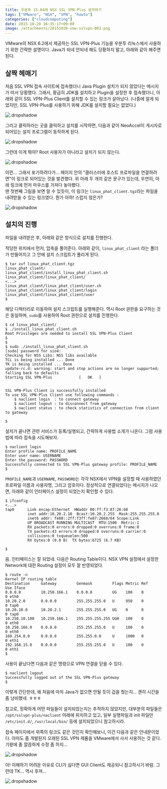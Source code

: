 ```yaml
---
title: 우분투 15.04에 NSX SSL VPN-Plus 설치하기
tags: ["VMware", "NSX", "VPN", "howto"]
categories: ["cloudcomputing"]
date: 2015-10-20 16:35:17+09:00
image: /attachments/20151020-vmw-sslvpn-001.png
---
```

VMware의 NSX 6.2에서 제공하는 SSL VPN-Plus 기능을 우분투 리눅스에서
사용하기 위한 간략한 설명이다. Java가 되네 안되네 해도 당황하지 말고,
아래와 같이 해주면 된다.

## 살짝 헤매기

처음 SSL VPN 접속 사이트에 접속했더니 Java Plugin 설치가 되지 않았다는
메시지가 떠서 당황했다. 그래서, 황급히 JDK를 설치하고 Plugin을 설정한
후 접속했더니, 아래와 같이 SSL VPN-Plus Client를 설치할 수 있는 링크가
살아났다. (나중에 알게 되었지만, SSL VPN-Plus를 사용하기 위해 JDK를
설치할 필요는 없었다.)

![.dropshadow](/attachments/20151020-vmw-sslvpn-101.png)

그리고 클릭하라는 곳을 클릭하고 설치를 시작하면, 다음과 같이 NeoAccel이
게시자로 되어있는 설치 프로그램이 동작하게 된다.

![.dropshadow](/attachments/20151020-vmw-sslvpn-102.png)

그런데 이게 뭐야? Root 사용자가 아니라고 설치가 되지 않는다.

![.dropshadow](/attachments/20151020-vmw-sslvpn-103.png)

이런... 그래서 포기하려다가... 페이지 안의 "클러스터에 호스트 프로파일을
연결하려면"이 링크로 되어있는 것을 발견했다. 위 아래 두 개의 같은 문구가
있는데, 우연히, 아래 링크에 먼저 마우스를 가져다 놓아봤다.  
맨 첫번째 그림을 보면 알 수 있듯이, 이 링크는 `linux_phat_client.tgz`라는
파일을 내려받을 수 있는 링크였다. 뭔가 아하! 스럽지 않은가?

![.dropshadow](/attachments/20151020-vmw-sslvpn-104.png)

## 설치의 진행

파일을 내려받은 후, 아래와 같은 방식으로 설치를 진행한다.

적당한 위치에서 먼저, 압축을 풀어준다. 아래와 같이, `linux_phat_client`
라는 폴더가 만들어지고 그 안에 설치 스크립트가 풀리게 된다.

```console
$ tar xvf linux_phat_client.tgz 
linux_phat_client/
linux_phat_client/install_linux_phat_client.sh
linux_phat_client/linux_phat_client/
<...>
linux_phat_client/linux_phat_client/user.sh
linux_phat_client/linux_phat_client/login
linux_phat_client/linux_phat_client/user
$ 
```

해당 디렉터리로 이동하여 설치 스크립트를 실행해준다. 역시 Root 권한을
요구하는 것은 동일하며, `sudo`를 사용하여 Root 권한으로 설치를 진행한다.

```console
$ cd linux_phat_client/
$ ./install_linux_phat_client.sh 
Root Privileges are needed to install SSL VPN-Plus Client
$ 
$ 
$ sudo ./install_linux_phat_client.sh 
[sudo] password for sio4: 
Checking for NSS Libs: NSS libs available
TCL is being installed ... Done
TK is being installed ... Done
update-rc.d: warning: start and stop actions are no longer supported; falling back to defaults
Starting SSL VPN-Plus			 [   OK   ] 

 
SSL VPN-Plus Client is successfully installed
To use SSL VPN-Plus Client use following commands :
    $ naclient login  : to connect gateway
    $ naclient logout : to disconnect from gateway
    $ naclient status : to check statistics of connection from client to gateway

$ 
```

설치가 끝나면 관련 서비스가 등록/실행되고, 간략하게 사용법 소개가 나온다.
그럼 사용법에 따라 접속을 시도해보자.

```console
$ naclient login
Enter profile name: PROFILE_NAME
Enter user name: USERNAME
Enter the password: PASSWORD
Successfully connected to SSL VPN-Plus gateway profile: PROFILE_NAME
$ 
```

`PROFILE_NAME`과 `USERNAME`, `PASSWORD`는 각각 NSX에서 VPN을 설정할 때
사용하였던 프로파일 이름과 사용자명, 그리고 암호이다.
정상적으로 연결되었다는 메시지가 나오면, 아래와 같이 인터페이스 설정이
되었는지 확인할 수 있다.

```console
$ ifconfig
<...>
tap0      Link encap:Ethernet  HWaddr 00:ff:f3:87:26:68  
          inet addr:10.20.2.10  Bcast:10.20.2.255  Mask:255.255.255.0
          inet6 addr: fe80::2ff:f3ff:fe87:2668/64 Scope:Link
          UP BROADCAST RUNNING MULTICAST  MTU:1500  Metric:1
          RX packets:0 errors:0 dropped:0 overruns:0 frame:0
          TX packets:43 errors:0 dropped:0 overruns:0 carrier:0
          collisions:0 txqueuelen:500 
          RX bytes:0 (0.0 B)  TX bytes:6725 (6.7 KB)

$
```

음. 인터페이스는 잘 되었네. 다음은 Routing Table이다. NSX VPN 설정에서
설정한 Network에 대한 Routing 설정이 모두 잘 반영되었다.

```console
$ route -n
Kernel IP routing table
Destination     Gateway         Genmask         Flags Metric Ref    Use Iface
0.0.0.0         10.250.166.1    0.0.0.0         UG    100    0        0 eth0
10.20.2.0       0.0.0.0         255.255.255.0   U     950    0        0 tap0
10.20.10.0      10.20.2.1       255.255.255.0   UG    0      0        0 tap0
10.250.10.100   10.250.166.1    255.255.255.255 UGH   100    0        0 eth0
10.250.166.0    0.0.0.0         255.255.255.0   U     100    0        0 eth0
169.254.0.0     0.0.0.0         255.255.0.0     U     1000   0        0 eth1
192.168.15.0    0.0.0.0         255.255.255.0   U     100    0        0 eth1
$ 
```

사용이 끝났다면 다음과 같은 명령으로 VPN 연결을 닫을 수 있다.

```console
$ naclient logout
Successfully logged out of the SSL VPN-Plus gateway
$ 
```

이렇게 간단한데, 왜 처음에 마치 Java가 없으면 안될 듯이 겁을 줬는지...
괜히 시간을 좀 낭비했네. ㅎㅎㅎ

참고로, 정확하게 어떤 파일들이 설치되었는지는 추적하지 않았지만, 대부분의
파일들은 `/opt/sslvpn-plus/naclient` 아래에 위치하고 있고, 일부 실행파일과
init 파일만 `/etc/init.d/`, `/usr/local/bin/` 등에 설치되었으니 참고하시라.

접속 페이지에서 위쪽의 링크도 같은 것인지 확인해보니, 이건 다음과 같은
안내문이었다. 아마도 좀 개발된지 오래된 SSL VPN 제품을 VMware에서 사서
사용하는 것 같다. 기왕에 좀 깔끔하게 수정 좀 하지...

![.dropshadow](/attachments/20151020-vmw-sslvpn-105.png)

아! 이해하기 어려운 이유로 CLI가 싫다면 GUI Client도 제공되니 참고하시기
바람. 그런데 TK... 역시 후져...

![.dropshadow](/attachments/20151020-vmw-sslvpn-200.png)



